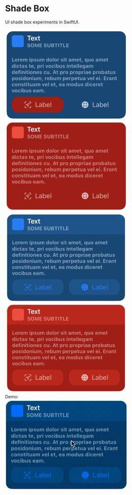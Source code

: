 # Shade Box
UI shade box experiments in SwiftUI.
<br />
<br />
<img src="Images/demo.png" width="400" alt="drawing"/>
<img src="Images/demo2.png" width="400" alt="drawing"/>
<br />
Demo:
<br />
<img src="Images/demo3.gif" width="400" alt="drawing"/>
